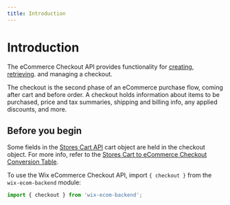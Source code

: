 ```yaml
---
title: Introduction
---
```

# Introduction

The eCommerce Checkout API provides functionality for [creating](https://www.wix.com/velo/reference/wix-ecom-backend/checkout/createcheckout), [retrieving](https://www.wix.com/velo/reference/wix-ecom-backend/checkout/getcheckout). and managing a checkout.

The checkout is the second phase of an eCommerce purchase flow, coming after cart and before order. A checkout holds information about items to be purchased, price and tax summaries, shipping and billing info, any applied discounts, and more.

## Before you begin
Some fields in the [Stores Cart API](https://www.wix.com/velo/reference/wix-stores/cart) cart object are held in the checkout object. For more info, refer to the [Stores Cart to eCommerce Checkout Conversion Table](#stores-cart-to-ecommerce-checkout-conversion-table).

To use the Wix eCommerce Checkout API, import `{ checkout }` from the `wix-ecom-backend` module:

```javascript
import { checkout } from 'wix-ecom-backend';
```
